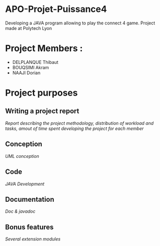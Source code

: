 # APO-Projet-Puissance4
Developing a JAVA program allowing to play the connect 4 game. Project made at Polytech Lyon

# Project Members :
  * DELPLANQUE Thibaut
  * BOUQSIMI Akram
  * NAAJI Dorian

# Project purposes

## Writing a project report
*Report describing the project methodology, distribution of workload and tasks, amout of time spent developing the project for each member*

## Conception
*UML conception*

## Code
*JAVA Development*

## Documentation
*Doc & javadoc*

## Bonus features
*Several extension modules*
